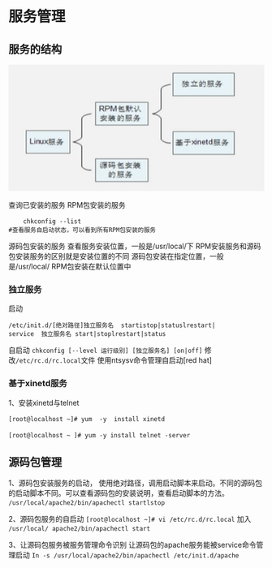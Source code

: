 # 服务管理

## 服务的结构

![alt text](images/服务管理/image.png)

查询已安装的服务
RPM包安装的服务

```shell
    chkconfig --list
#查看服务自启动状态，可以看到所有RPM包安装的服务
```

源码包安装的服务
    查看服务安装位置，一般是/usr/local/下
RPM安装服务和源码包安装服务的区别就是安装位置的不同
    源码包安装在指定位置，一般是/usr/local/
RPM包安装在默认位置中

### 独立服务

启动

```shell
/etc/init.d/[绝对路径]独立服务名  startistop|statuslrestart|
service  独立服务名 start|stoplrestart|status
```

自启动
`chkconfig [--level 运行级别] [独立服务名] [on|off]`
修改`/etc/rc.d/rc.local`文件
使用ntsysv命令管理自启动[red hat]

### 基于xinetd服务

1、安装xinetd与telnet

```shell
[root@localhost ~]# yum  -y  install xinetd

[root@localhost ~ ]# yum -y install telnet -server
```

## 源码包管理

1、源码包安装服务的启动，
使用绝对路径，调用启动脚本来启动。不同的源码包的启动脚本不同。可以查看源码包的安装说明，查看启动脚本的方法。
`/usr/local/apache2/bin/apachectl startlstop`

2、源码包服务的自启动
`[root@localhost ~]# vi /etc/rc.d/rc.local`
加入
`/usr/local/ apache2/bin/apachectl start`

3、让源码包服务被服务管理命令识别
让源码包的apache服务能被service命令管理启动
`In -s /usr/local/apache2/bin/apachectl /etc/init.d/apache`

